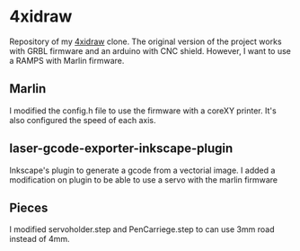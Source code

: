 # 4xidraw
Repository of my [4xidraw](https://www.youmagine.com/designs/4xidraw) clone. The original version of the project works with GRBL firmware and an arduino with CNC shield. However, I want to use a RAMPS with Marlin firmware.

## Marlin
I modified the config.h file to use the firmware with a coreXY printer. It's also configured the speed of each axis.

## laser-gcode-exporter-inkscape-plugin
Inkscape's plugin to generate a gcode from a vectorial image. I added a modification on plugin to be able to use a servo with the marlin firmware

## Pieces
I modified servoholder.step and PenCarriege.step to can use 3mm road instead of 4mm.
